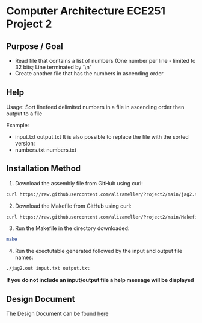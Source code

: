 # Computer Architecture ECE251 Project 2
## Purpose / Goal
- Read file that contains a list of numbers (One number per line - limited to 32 bits; Line terminated by '\n'
- Create another file that has the numbers in ascending order

## Help
Usage: Sort linefeed delimited numbers in a file in ascending order then output to a file

Example: 
- input.txt output.txt 
It is also possible to replace the file with the sorted version: 
- numbers.txt numbers.txt

## Installation Method
1. Download the assembly file from GitHub using curl:
```bash
curl https://raw.githubusercontent.com/alizameller/Project2/main/jag2.s --output jag2.s
```
2. Download the Makefile from GitHub using curl: 
```bash
curl https://raw.githubusercontent.com/alizameller/Project2/main/Makefile --output Makefile
```
3. Run the Makefile in the directory downloaded: 
```bash
make
```
4. Run the exectutable generated followed by the input and output file names: 
```bash
./jag2.out input.txt output.txt
```

**If you do not include an input/output file a help message will be displayed** 

## Design Document
The Design Document can be found [here](../main/Design%20Document%20-%20Project%20%231.pdf) 
